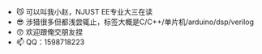 - 😼 可以叫我小赵，NJUST EE专业大三在读
- 😎 涉猎很多但都浅尝辄止，标签大概是C/C++/单片机/arduino/dsp/verilog
- 😙 欢迎跟俺交朋友捏
- 📫 QQ：1598718223
